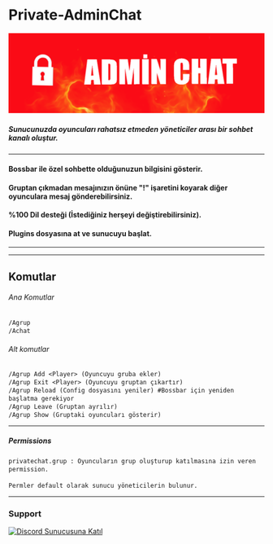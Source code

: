 # Private-AdminChat

![AdminChatLogo](https://github.com/HyperFearless/Private-AdminChat/blob/main/adminchat1.png)
##### Sunucunuzda oyuncuları rahatsız etmeden yöneticiler arası bir sohbet kanalı oluştur.

--- 

#### Bossbar ile özel sohbette olduğunuzun bilgisini gösterir.
#### Gruptan çıkmadan mesajınızın önüne "!" işaretini koyarak diğer oyunculara mesaj gönderebilirsiniz.
#### %100 Dil desteği (İstediğiniz herşeyi değiştirebilirsiniz).
#### Plugins dosyasına at ve sunucuyu başlat.

---

---
## Komutlar
###### Ana Komutlar
    /Agrup 
    /Achat

###### Alt komutlar

    /Agrup Add <Player> (Oyuncuyu gruba ekler)
    /Agrup Exit <Player> (Oyuncuyu gruptan çıkartır)
    /Agrup Reload (Config dosyasını yeniler) #Bossbar için yeniden başlatma gerekiyor
    /Agrup Leave (Gruptan ayrılır)
    /Agrup Show (Gruptaki oyuncuları gösterir)
---
##### Permissions
    privatechat.grup : Oyuncuların grup oluşturup katılmasına izin veren permission.

    Permler default olarak sunucu yöneticilerin bulunur.
---
### Support 
[![Discord Sunucusuna Katıl](https://img.shields.io/discord/<1092430796813512724>?color=7289da&label=Discord&logo=discord&logoColor=ffffff)](<https://discord.gg/BXgMdgJgyH>)
